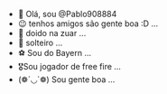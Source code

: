 - 👋 Olá, sou @Pablo908884
- 😉 tenhos amigos são gente boa :D ...
- 🤪 doido na zuar ...
- 💞️ solteiro ...
- ⚽ Sou do Bayern ...
- 🎖️Sou jogador de free fire ...
- (❁´◡`❁) Sou gente boa ...

<!---
Pablo908884/Pablo908884 is a ✨ special ✨ repository because its `README.md` (this file) appears on your GitHub profile.
You can click the Preview link to take a look at your changes.
--->
